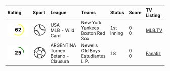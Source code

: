 | Rating                                                                                                                                 | Sport                                                                                                            | League                                | Teams                                | Status     | Score   | TV Listing                                                 |
|:---------------------------------------------------------------------------------------------------------------------------------------|:-----------------------------------------------------------------------------------------------------------------|:--------------------------------------|:-------------------------------------|:-----------|:--------|:-----------------------------------------------------------|
| <img src="https://raw.githubusercontent.com/BlakeDuncan25/Donut-SVG-Ratings/bac4e4a278175106499642192132b1786a9aec38/62.svg" alt="62"> | <img src="https://raw.githubusercontent.com/BlakeDuncan25/Donut-SVG-Ratings/master/baseball.png" alt="Baseball"> | USA<br>MLB - Wild Card                | New York Yankees<br>Boston Red Sox   | 1st Inning | 0<br>0  | <a href="https://www.mlb.com/live-stream-games">MLB.TV</a> |
| <img src="https://raw.githubusercontent.com/BlakeDuncan25/Donut-SVG-Ratings/bac4e4a278175106499642192132b1786a9aec38/25.svg" alt="25"> | <img src="https://raw.githubusercontent.com/BlakeDuncan25/Donut-SVG-Ratings/master/soccer.png" alt="Soccer">     | ARGENTINA<br>Torneo Betano - Clausura | Newells Old Boys<br>Estudiantes L.P. | 18         | 0<br>0  | <a href="https://watch.fanatiz.com/channels">Fanatiz</a>   |